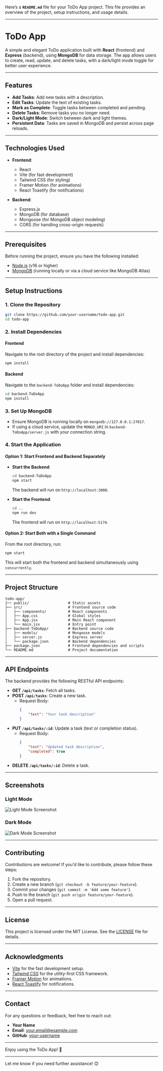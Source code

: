 Here’s a **`README.md`** file for your ToDo App project. This file provides an overview of the project, setup instructions, and usage details.

---

# ToDo App

A simple and elegant ToDo application built with **React** (frontend) and **Express** (backend), using **MongoDB** for data storage. The app allows users to create, read, update, and delete tasks, with a dark/light mode toggle for better user experience.

---

## Features

-   **Add Tasks**: Add new tasks with a description.
-   **Edit Tasks**: Update the text of existing tasks.
-   **Mark as Complete**: Toggle tasks between completed and pending.
-   **Delete Tasks**: Remove tasks you no longer need.
-   **Dark/Light Mode**: Switch between dark and light themes.
-   **Persistent Data**: Tasks are saved in MongoDB and persist across page reloads.

---

## Technologies Used

-   **Frontend**:

    -   React
    -   Vite (for fast development)
    -   Tailwind CSS (for styling)
    -   Framer Motion (for animations)
    -   React Toastify (for notifications)

-   **Backend**:
    -   Express.js
    -   MongoDB (for database)
    -   Mongoose (for MongoDB object modeling)
    -   CORS (for handling cross-origin requests)

---

## Prerequisites

Before running the project, ensure you have the following installed:

-   [Node.js](https://nodejs.org/) (v16 or higher)
-   [MongoDB](https://www.mongodb.com/) (running locally or via a cloud service like MongoDB Atlas)

---

## Setup Instructions

### 1. Clone the Repository

```bash
git clone https://github.com/your-username/todo-app.git
cd todo-app
```

### 2. Install Dependencies

#### Frontend

Navigate to the root directory of the project and install dependencies:

```bash
npm install
```

#### Backend

Navigate to the `backend-ToDoApp` folder and install dependencies:

```bash
cd backend-ToDoApp
npm install
```

### 3. Set Up MongoDB

-   Ensure MongoDB is running locally on `mongodb://127.0.0.1:27017`.
-   If using a cloud service, update the `MONGO_URI` in `backend-ToDoApp/server.js` with your connection string.

### 4. Start the Application

#### Option 1: Start Frontend and Backend Separately

-   **Start the Backend**:

    ```bash
    cd backend-ToDoApp
    npm start
    ```

    The backend will run on `http://localhost:3000`.

-   **Start the Frontend**:
    ```bash
    cd ..
    npm run dev
    ```
    The frontend will run on `http://localhost:5174`.

#### Option 2: Start Both with a Single Command

From the root directory, run:

```bash
npm start
```

This will start both the frontend and backend simultaneously using `concurrently`.

---

## Project Structure

```
todo-app/
├── public/                  # Static assets
├── src/                     # Frontend source code
│   ├── components/          # React components
│   ├── App.css              # Global styles
│   ├── App.jsx              # Main React component
│   └── main.jsx             # Entry point
├── backend-ToDoApp/         # Backend source code
│   ├── models/              # Mongoose models
│   ├── server.js            # Express server
│   └── package.json         # Backend dependencies
├── package.json             # Frontend dependencies and scripts
└── README.md                # Project documentation
```

---

## API Endpoints

The backend provides the following RESTful API endpoints:

-   **GET `/api/tasks`**: Fetch all tasks.
-   **POST `/api/tasks`**: Create a new task.
    -   Request Body:
        ```json
        {
            "text": "Your task description"
        }
        ```
-   **PUT `/api/tasks/:id`**: Update a task (text or completion status).
    -   Request Body:
        ```json
        {
            "text": "Updated task description",
            "completed": true
        }
        ```
-   **DELETE `/api/tasks/:id`**: Delete a task.

---

## Screenshots

### Light Mode

![Light Mode Screenshot](screenshots/light-mode.png)

### Dark Mode

![Dark Mode Screenshot](screenshots/dark-mode.png)

---

## Contributing

Contributions are welcome! If you'd like to contribute, please follow these steps:

1. Fork the repository.
2. Create a new branch (`git checkout -b feature/your-feature`).
3. Commit your changes (`git commit -m 'Add some feature'`).
4. Push to the branch (`git push origin feature/your-feature`).
5. Open a pull request.

---

## License

This project is licensed under the MIT License. See the [LICENSE](LICENSE) file for details.

---

## Acknowledgments

-   [Vite](https://vitejs.dev/) for the fast development setup.
-   [Tailwind CSS](https://tailwindcss.com/) for the utility-first CSS framework.
-   [Framer Motion](https://www.framer.com/motion/) for animations.
-   [React Toastify](https://fkhadra.github.io/react-toastify/) for notifications.

---

## Contact

For any questions or feedback, feel free to reach out:

-   **Your Name**
-   **Email**: your.email@example.com
-   **GitHub**: [your-username](https://github.com/your-username)

---

Enjoy using the ToDo App! 🚀

---

Let me know if you need further assistance! 😊
